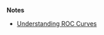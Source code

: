**Notes**

* [Understanding ROC Curves](https://blue-banana-349.notion.site/ROC-Curves-4a3ac4ba41344e6993411dd9b635d7db)
